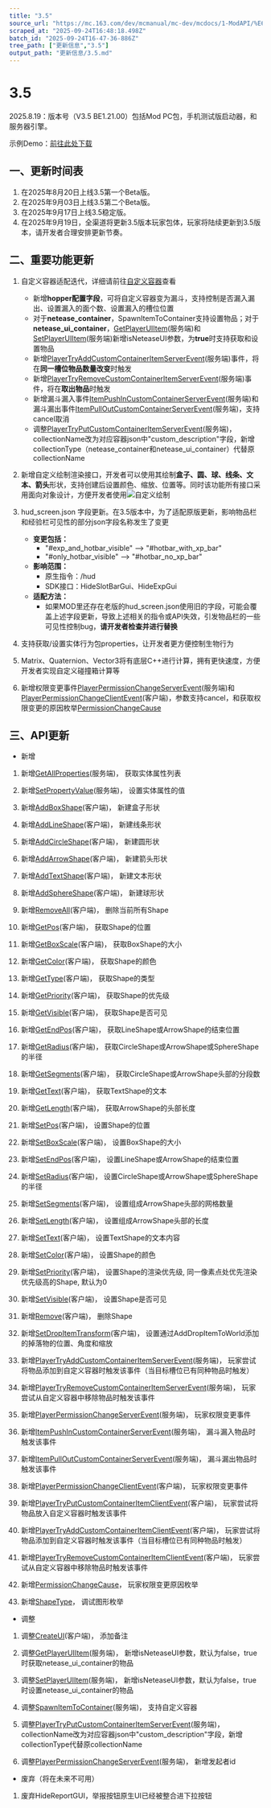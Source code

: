 ```yaml
---
title: "3.5"
source_url: "https://mc.163.com/dev/mcmanual/mc-dev/mcdocs/1-ModAPI/%E6%9B%B4%E6%96%B0%E4%BF%A1%E6%81%AF/3.5.html"
scraped_at: "2025-09-24T16:48:18.498Z"
batch_id: "2025-09-24T16-47-36-886Z"
tree_path: ["更新信息","3.5"]
output_path: "更新信息/3.5.md"
---
```


#  3.5

2025.8.19：版本号（V3.5 BE1.21.00）包括Mod PC包，手机测试版启动器，和服务器引擎。

示例Demo：[前往此处下载](https://mc.163.com/dev/mcmanual/mc-dev/mcguide/20-玩法开发/13-模组SDK编程/60-Demo示例.html)

##  一、更新时间表

1.  在2025年8月20日上线3.5第一个Beta版。
2.  在2025年9月03日上线3.5第二个Beta版。
3.  在2025年9月17日上线3.5稳定版。
4.  在2025年9月19日，全渠道将更新3.5版本玩家包体，玩家将陆续更新到3.5版本，请开发者合理安排更新节奏。

##  二、重要功能更新

1.  自定义容器适配迭代，详细请前往[自定义容器](https://mc.163.com/dev/mcmanual/mc-dev/mcguide/20-玩法开发/15-自定义游戏内容/2-自定义方块/3-特殊方块/11-自定义容器.html)查看
    
    *   新增**hopper配置字段**，可将自定义容器变为漏斗，支持控制是否漏入漏出、设置漏入的面个数、设置漏入的槽位位置
    *   对于**netease\_container**，SpawnItemToContainer支持设置物品；对于**netease\_ui\_container**，[GetPlayerUIItem](/接口/方块/容器#getplayeruiitem)(服务端)和[SetPlayerUIItem](/接口/方块/容器#setplayeruiitem)(服务端)新增isNeteaseUI参数，为**true**时支持获取和设置物品
    *   新增[PlayerTryAddCustomContainerItemServerEvent](/事件/物品#playertryaddcustomcontaineritemserverevent)(服务端)事件，将在**同一槽位物品数量改变**时触发
    *   新增[PlayerTryRemoveCustomContainerItemServerEvent](/事件/物品#playertryremovecustomcontaineritemserverevent)(服务端)事件，将在**取出物品**时触发
    *   新增漏斗漏入事件[ItemPushInCustomContainerServerEvent](/事件/物品#itempushincustomcontainerserverevent)(服务端)和漏斗漏出事件[ItemPullOutCustomContainerServerEvent](/事件/物品#itempulloutcustomcontainerserverevent)(服务端)，支持cancel取消
    *   调整[PlayerTryPutCustomContainerItemServerEvent](/事件/物品#playertryputcustomcontaineritemserverevent)(服务端)， collectionName改为对应容器json中"custom\_description"字段，新增collectionType（netease\_container和netease\_ui\_container）代替原collectionName
2.  新增自定义绘制渲染接口，开发者可以使用其绘制**盒子、圆、球、线条、文本、箭头**形状，支持创建后设置颜色、缩放、位置等。同时该功能所有接口采用面向对象设计，方便开发者使用![自定义绘制](https://mc.163.com/dev/mcmanual/mc-dev/assets/img/drawing.20380baf.png)
    
3.  hud\_screen.json 字段更新。在3.5版本中，为了适配原版更新，影响物品栏和经验栏可见性的部分json字段名称发生了变更
    
    *   **变更包括：**
        *   "#exp\_and\_hotbar\_visible" ——> "#hotbar\_with\_xp\_bar"
        *   "#only\_hotbar\_visible" ——> "#hotbar\_no\_xp\_bar"
    *   **影响范围：**
        *   原生指令：/hud
        *   SDK接口：HideSlotBarGui、HideExpGui
    *   **适配方法：**
        *   如果MOD里还存在老版的hud\_screen.json使用旧的字段，可能会覆盖上述字段更新，导致上述相关的指令或API失效，引发物品栏的一些可见性控制bug，**请开发者检查并进行替换**
4.  支持获取/设置实体行为包properties，让开发者更方便控制生物行为
    
5.  Matrix、Quaternion、Vector3将有底层C++进行计算，拥有更快速度，方便开发者实现自定义碰撞箱计算等
    
6.  新增权限变更事件[PlayerPermissionChangeServerEvent](/事件/玩家#playerpermissionchangeserverevent)(服务端)和[PlayerPermissionChangeClientEvent](/事件/玩家#playerpermissionchangeclientevent)(客户端)，参数支持cancel，和获取权限变更的原因枚举[PermissionChangeCause](/枚举值/PermissionChangeCause)
    

##  三、API更新

*   新增

1.  新增[GetAllProperties](/接口/实体/molang#getallproperties)(服务端)， 获取实体属性列表
    
2.  新增[SetPropertyValue](/接口/实体/molang#setpropertyvalue)(服务端)， 设置实体属性的值
    
3.  新增[AddBoxShape](/接口/渲染#addboxshape)(客户端)， 新建盒子形状
    
4.  新增[AddLineShape](/接口/渲染#addlineshape)(客户端)， 新建线条形状
    
5.  新增[AddCircleShape](/接口/渲染#addcircleshape)(客户端)， 新建圆形状
    
6.  新增[AddArrowShape](/接口/渲染#addarrowshape)(客户端)， 新建箭头形状
    
7.  新增[AddTextShape](/接口/渲染#addtextshape)(客户端)， 新建文本形状
    
8.  新增[AddSphereShape](/接口/渲染#addsphereshape)(客户端)， 新建球形状
    
9.  新增[RemoveAll](/接口/渲染#removeall)(客户端)， 删除当前所有Shape
    
10.  新增[GetPos](/接口/渲染#getpos)(客户端)， 获取Shape的位置
     
11.  新增[GetBoxScale](/接口/渲染#getboxscale)(客户端)， 获取BoxShape的大小
     
12.  新增[GetColor](/接口/渲染#getcolor)(客户端)， 获取Shape的颜色
     
13.  新增[GetType](/接口/渲染#gettype)(客户端)， 获取Shape的类型
     
14.  新增[GetPriority](/接口/渲染#getpriority)(客户端)， 获取Shape的优先级
     
15.  新增[GetVisible](/接口/渲染#getvisible)(客户端)， 获取Shape是否可见
     
16.  新增[GetEndPos](/接口/渲染#getendpos)(客户端)， 获取LineShape或ArrowShape的结束位置
     
17.  新增[GetRadius](/接口/渲染#getradius)(客户端)， 获取CircleShape或ArrowShape或SphereShape的半径
     
18.  新增[GetSegments](/接口/渲染#getsegments)(客户端)， 获取CircleShape或ArrowShape头部的分段数
     
19.  新增[GetText](/接口/渲染#gettext)(客户端)， 获取TextShape的文本
     
20.  新增[GetLength](/接口/渲染#getlength)(客户端)， 获取ArrowShape的头部长度
     
21.  新增[SetPos](/接口/渲染#setpos)(客户端)， 设置Shape的位置
     
22.  新增[SetBoxScale](/接口/渲染#setboxscale)(客户端)， 设置BoxShape的大小
     
23.  新增[SetEndPos](/接口/渲染#setendpos)(客户端)， 设置LineShape或ArrowShape的结束位置
     
24.  新增[SetRadius](/接口/渲染#setradius)(客户端)， 设置CircleShape或ArrowShape或SphereShape的半径
     
25.  新增[SetSegments](/接口/渲染#setsegments)(客户端)， 设置组成ArrowShape头部的网格数量
     
26.  新增[SetLength](/接口/渲染#setlength)(客户端)， 设置组成ArrowShape头部的长度
     
27.  新增[SetText](/接口/渲染#settext)(客户端)， 设置TextShape的文本内容
     
28.  新增[SetColor](/接口/渲染#setcolor)(客户端)， 设置Shape的颜色
     
29.  新增[SetPriority](/接口/渲染#setpriority)(客户端)， 设置Shape的渲染优先级, 同一像素点处优先渲染优先级高的Shape, 默认为0
     
30.  新增[SetVisible](/接口/渲染#setvisible)(客户端)， 设置Shape是否可见
     
31.  新增[Remove](/接口/渲染#remove)(客户端)， 删除Shape
     
32.  新增[SetDropItemTransform](/接口/方块/渲染#setdropitemtransform)(客户端)， 设置通过AddDropItemToWorld添加的掉落物的位置、角度和缩放
     
33.  新增[PlayerTryAddCustomContainerItemServerEvent](/事件/物品#playertryaddcustomcontaineritemserverevent)(服务端)， 玩家尝试将物品添加到自定义容器时触发该事件（当目标槽位已有同种物品时触发）
     
34.  新增[PlayerTryRemoveCustomContainerItemServerEvent](/事件/物品#playertryremovecustomcontaineritemserverevent)(服务端)， 玩家尝试从自定义容器中移除物品时触发该事件
     
35.  新增[PlayerPermissionChangeServerEvent](/事件/玩家#playerpermissionchangeserverevent)(服务端)， 玩家权限变更事件
     
36.  新增[ItemPushInCustomContainerServerEvent](/事件/物品#itempushincustomcontainerserverevent)(服务端)， 漏斗漏入物品时触发该事件
     
37.  新增[ItemPullOutCustomContainerServerEvent](/事件/物品#itempulloutcustomcontainerserverevent)(服务端)， 漏斗漏出物品时触发该事件
     
38.  新增[PlayerPermissionChangeClientEvent](/事件/玩家#playerpermissionchangeclientevent)(客户端)， 玩家权限变更事件
     
39.  新增[PlayerTryPutCustomContainerItemClientEvent](/事件/物品#playertryputcustomcontaineritemclientevent)(客户端)， 玩家尝试将物品放入自定义容器时触发该事件
     
40.  新增[PlayerTryAddCustomContainerItemClientEvent](/事件/物品#playertryaddcustomcontaineritemclientevent)(客户端)， 玩家尝试将物品添加到自定义容器时触发该事件（当目标槽位已有同种物品时触发）
     
41.  新增[PlayerTryRemoveCustomContainerItemClientEvent](/事件/物品#playertryremovecustomcontaineritemclientevent)(客户端)， 玩家尝试从自定义容器中移除物品时触发该事件
     
42.  新增[PermissionChangeCause](/枚举值/PermissionChangeCause)， 玩家权限变更原因枚举
     
43.  新增[ShapeType](/枚举值/ShapeType)， 调试图形枚举
     

*   调整

1.  调整[CreateUI](/接口/自定义UI/通用#createui)(客户端)， 添加备注
    
2.  调整[GetPlayerUIItem](/接口/方块/容器#getplayeruiitem)(服务端)， 新增isNeteaseUI参数，默认为false，true时获取netease\_ui\_container的物品
    
3.  调整[SetPlayerUIItem](/接口/方块/容器#setplayeruiitem)(服务端)， 新增isNeteaseUI参数，默认为false，true时设置netease\_ui\_container的物品
    
4.  调整[SpawnItemToContainer](/接口/方块/容器#spawnitemtocontainer)(服务端)， 支持自定义容器
    
5.  调整[PlayerTryPutCustomContainerItemServerEvent](/事件/物品#playertryputcustomcontaineritemserverevent)(服务端)， collectionName改为对应容器json中"custom\_description"字段，新增collectionType代替原collectionName
    
6.  调整[PlayerPermissionChangeServerEvent](/事件/玩家#playerpermissionchangeserverevent)(服务端)， 新增发起者id
    

*   废弃（将在未来不可用）

1.  废弃HideReportGUI，举报按钮原生UI已经被整合进下拉按钮
